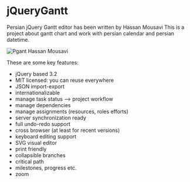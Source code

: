 jQueryGantt
===========
Persian jQuery Gantt editor has been written by Hassan Mousavi 
This is a project about gantt chart and work with persian calendar and persian datetime.

<img src="https://mousavidv.ir/img/pgant.png" alt="Pgant Hassan Mousavi" border="0" />

These are some key features:
* jQuery based 3.2
* MIT licensed: you can reuse everywhere
* JSON import-export
* internationalizable
* manage task status –> project workflow
* manage dependencies
* manage assignments (resources, roles efforts)
* server synchronization ready
* full undo-redo support
* cross browser (at least for recent versions)
* keyboard editing support
* SVG visual editor
* print friendly
* collapsible branches
* critical path
* milestones, progress etc.
* zoom





